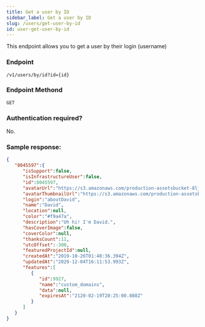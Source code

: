 ```yaml
---
title: Get a user by ID
sidebar_label: Get a user by ID
slug: /users/get-user-by-id
id: user-get-user-by-id
---
```

This endpoint allows you to get a user by their login (username)

### Endpoint

```
/v1/users/by/id?id={id}
```

### Endpoint Methond
`GET`

### Authentication required?
No.

### Sample response:
```json
{
   "8045597":{
      "isSupport":false,
      "isInfrastructureUser":false,
      "id":8045597,
      "avatarUrl":"https://s3.amazonaws.com/production-assetsbucket-8ljvyr1xczmb/user-avatar/2914b08d-6d67-4702-96b8-155c2bf67b69-large.jpg",
      "avatarThumbnailUrl":"https://s3.amazonaws.com/production-assetsbucket-8ljvyr1xczmb/user-avatar/2914b08d-6d67-4702-96b8-155c2bf67b69-small.jpg",
      "login":"aboutDavid",
      "name":"David",
      "location":null,
      "color":"#f9a47a",
      "description":"Uh hi! I'm David.",
      "hasCoverImage":false,
      "coverColor":null,
      "thanksCount":11,
      "utcOffset":-300,
      "featuredProjectId":null,
      "createdAt":"2019-10-26T01:48:36.394Z",
      "updatedAt":"2020-12-04T16:11:53.993Z",
      "features":[
         {
            "id":9927,
            "name":"custom_domains",
            "data":null,
            "expiresAt":"2120-02-19T20:25:00.808Z"
         }
      ]
   }
}
```